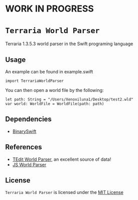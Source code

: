 # WORK IN PROGRESS
# `Terraria World Parser`
Terraria 1.3.5.3 world parser in the Swift programing language

## Usage
An example can be found in example.swift

`import TerrariaWorldParser`

You can then open a world file by the following:

```
let path: String = "/Users/Xenoxiluna1/Desktop/test2.wld"
var world: WorldFile = WorldFile(path: path)
```
## Dependencies

- [BinarySwift](https://github.com/Szaq/BinarySwift)

## References

- [TEdit World Parser](https://github.com/TEdit/Terraria-Map-Editor/blob/master/TEditXna/Terraria/World.FileV2.cs), an excellent source of data!
- [JS World Parser](https://github.com/cokolele/terraria-world-parser/)

## License

`Terraria World Parser` is licensed under the [MIT License](/LICENSE.txt)
